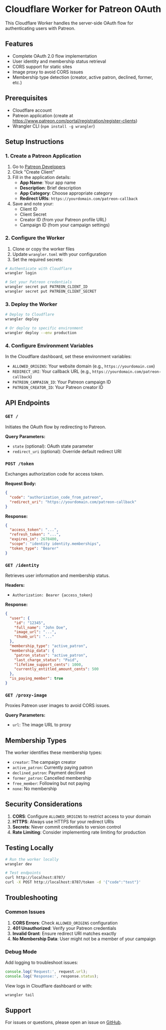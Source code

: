 # Cloudflare Worker for Patreon OAuth

This Cloudflare Worker handles the server-side OAuth flow for authenticating users with Patreon.

## Features

- Complete OAuth 2.0 flow implementation
- User identity and membership status retrieval
- CORS support for static sites
- Image proxy to avoid CORS issues
- Membership type detection (creator, active patron, declined, former, etc.)

## Prerequisites

- Cloudflare account
- Patreon application (create at https://www.patreon.com/portal/registration/register-clients)
- Wrangler CLI (`npm install -g wrangler`)

## Setup Instructions

### 1. Create a Patreon Application

1. Go to [Patreon Developers](https://www.patreon.com/portal/registration/register-clients)
2. Click "Create Client"
3. Fill in the application details:
   - **App Name**: Your app name
   - **Description**: Brief description
   - **App Category**: Choose appropriate category
   - **Redirect URIs**: `https://yourdomain.com/patreon-callback`
4. Save and note your:
   - Client ID
   - Client Secret
   - Creator ID (from your Patreon profile URL)
   - Campaign ID (from your campaign settings)

### 2. Configure the Worker

1. Clone or copy the worker files
2. Update `wrangler.toml` with your configuration
3. Set the required secrets:

```bash
# Authenticate with Cloudflare
wrangler login

# Set your Patreon credentials
wrangler secret put PATREON_CLIENT_ID
wrangler secret put PATREON_CLIENT_SECRET
```

### 3. Deploy the Worker

```bash
# Deploy to Cloudflare
wrangler deploy

# Or deploy to specific environment
wrangler deploy --env production
```

### 4. Configure Environment Variables

In the Cloudflare dashboard, set these environment variables:

- `ALLOWED_ORIGINS`: Your website domain (e.g., `https://yourdomain.com`)
- `REDIRECT_URI`: Your callback URL (e.g., `https://yourdomain.com/patreon-callback`)
- `PATREON_CAMPAIGN_ID`: Your Patreon campaign ID
- `PATREON_CREATOR_ID`: Your Patreon creator ID

## API Endpoints

### `GET /`
Initiates the OAuth flow by redirecting to Patreon.

**Query Parameters:**
- `state` (optional): OAuth state parameter
- `redirect_uri` (optional): Override default redirect URI

### `POST /token`
Exchanges authorization code for access token.

**Request Body:**
```json
{
  "code": "authorization_code_from_patreon",
  "redirect_uri": "https://yourdomain.com/patreon-callback"
}
```

**Response:**
```json
{
  "access_token": "...",
  "refresh_token": "...",
  "expires_in": 2678400,
  "scope": "identity identity.memberships",
  "token_type": "Bearer"
}
```

### `GET /identity`
Retrieves user information and membership status.

**Headers:**
- `Authorization: Bearer {access_token}`

**Response:**
```json
{
  "user": {
    "id": "12345",
    "full_name": "John Doe",
    "image_url": "...",
    "thumb_url": "..."
  },
  "membership_type": "active_patron",
  "membership_data": {
    "patron_status": "active_patron",
    "last_charge_status": "Paid",
    "lifetime_support_cents": 1000,
    "currently_entitled_amount_cents": 500
  },
  "is_paying_member": true
}
```

### `GET /proxy-image`
Proxies Patreon user images to avoid CORS issues.

**Query Parameters:**
- `url`: The image URL to proxy

## Membership Types

The worker identifies these membership types:

- `creator`: The campaign creator
- `active_patron`: Currently paying patron
- `declined_patron`: Payment declined
- `former_patron`: Cancelled membership
- `free_member`: Following but not paying
- `none`: No membership

## Security Considerations

1. **CORS**: Configure `ALLOWED_ORIGINS` to restrict access to your domain
2. **HTTPS**: Always use HTTPS for your redirect URIs
3. **Secrets**: Never commit credentials to version control
4. **Rate Limiting**: Consider implementing rate limiting for production

## Testing Locally

```bash
# Run the worker locally
wrangler dev

# Test endpoints
curl http://localhost:8787/
curl -X POST http://localhost:8787/token -d '{"code":"test"}'
```

## Troubleshooting

### Common Issues

1. **CORS Errors**: Check `ALLOWED_ORIGINS` configuration
2. **401 Unauthorized**: Verify your Patreon credentials
3. **Invalid Grant**: Ensure redirect URI matches exactly
4. **No Membership Data**: User might not be a member of your campaign

### Debug Mode

Add logging to troubleshoot issues:

```javascript
console.log('Request:', request.url);
console.log('Response:', response.status);
```

View logs in Cloudflare dashboard or with:
```bash
wrangler tail
```

## Support

For issues or questions, please open an issue on [GitHub](https://github.com/korben00/patreon-static).